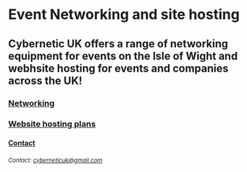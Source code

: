 <head>
<meta name="google-site-verification" content="JVc42u38ZYbMwROWRK6ebByYGspEfk0xcY02THW5_hY" />
</head>

# Event Networking and site hosting
## Cybernetic UK offers a range of networking equipment for events on the Isle of Wight and webhsite hosting for events and companies across the UK!

### [**Networking**](Networking.md)
### [**Website hosting plans**](Website.md)

#### [**Contact**](contact.md)
###### <sub>Contact: cyberneticuk@gmail.com</sub>